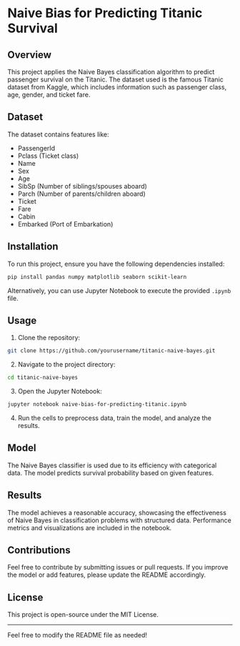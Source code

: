 # Naive Bias for Predicting Titanic Survival

## Overview
This project applies the Naive Bayes classification algorithm to predict passenger survival on the Titanic. The dataset used is the famous Titanic dataset from Kaggle, which includes information such as passenger class, age, gender, and ticket fare.

## Dataset
The dataset contains features like:
- PassengerId
- Pclass (Ticket class)
- Name
- Sex
- Age
- SibSp (Number of siblings/spouses aboard)
- Parch (Number of parents/children aboard)
- Ticket
- Fare
- Cabin
- Embarked (Port of Embarkation)

## Installation
To run this project, ensure you have the following dependencies installed:
```bash
pip install pandas numpy matplotlib seaborn scikit-learn
```
Alternatively, you can use Jupyter Notebook to execute the provided `.ipynb` file.

## Usage
1. Clone the repository:
```bash
git clone https://github.com/yourusername/titanic-naive-bayes.git
```
2. Navigate to the project directory:
```bash
cd titanic-naive-bayes
```
3. Open the Jupyter Notebook:
```bash
jupyter notebook naive-bias-for-predicting-titanic.ipynb
```
4. Run the cells to preprocess data, train the model, and analyze the results.

## Model
The Naive Bayes classifier is used due to its efficiency with categorical data. The model predicts survival probability based on given features.

## Results
The model achieves a reasonable accuracy, showcasing the effectiveness of Naive Bayes in classification problems with structured data. Performance metrics and visualizations are included in the notebook.

## Contributions
Feel free to contribute by submitting issues or pull requests. If you improve the model or add features, please update the README accordingly.

## License
This project is open-source under the MIT License.

---
Feel free to modify the README file as needed!

